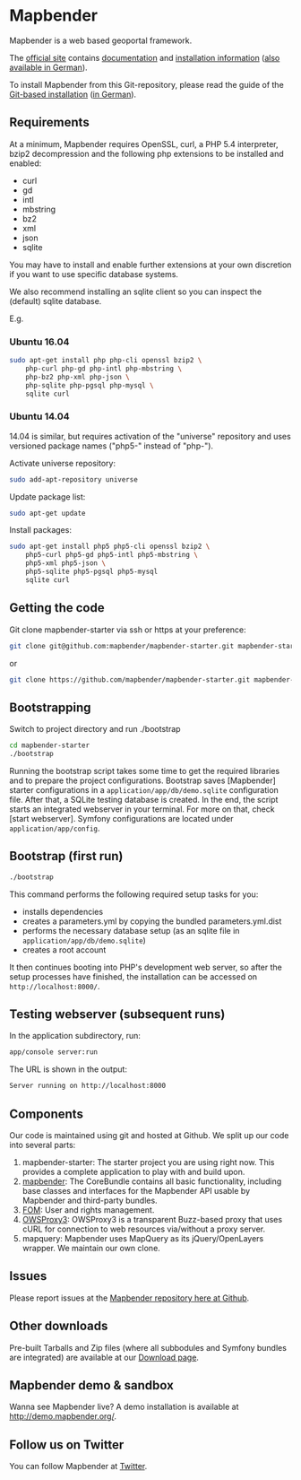 # Mapbender

Mapbender is a web based geoportal framework.

The [official site](http://mapbender.org/?q=en) contains [documentation](http://mapbender.org/?q=en/documentation) and [installation information](http://doc.mapbender.org/en/book/installation.html) ([also available in German](http://doc.mapbender.org/de/book/installation.html)).

To install Mapbender from this Git-repository, please read the guide of the [Git-based installation](http://doc.mapbender.org/en/book/installation/installation_git.html) ([in German](http://doc.mapbender.org/de/book/installation/installation_git.html)).

## Requirements

At a minimum, Mapbender requires OpenSSL, curl, a PHP 5.4 interpreter, bzip2 decompression and the following php extensions to be installed and enabled:
* curl
* gd
* intl
* mbstring
* bz2
* xml
* json
* sqlite

You may have to install and enable further extensions at your own discretion if you
want to use specific database systems.

We also recommend installing an sqlite client so you can inspect the (default) sqlite
database.

E.g.

### Ubuntu 16.04

```sh
sudo apt-get install php php-cli openssl bzip2 \
    php-curl php-gd php-intl php-mbstring \
    php-bz2 php-xml php-json \
    php-sqlite php-pgsql php-mysql \
    sqlite curl
```


### Ubuntu 14.04

14.04 is similar, but requires activation of the "universe" repository and uses versioned package names ("php5-" instead of "php-").

Activate universe repository:

```sh
sudo add-apt-repository universe
```

Update package list:

```sh
sudo apt-get update
```

Install packages:

```sh
sudo apt-get install php5 php5-cli openssl bzip2 \
    php5-curl php5-gd php5-intl php5-mbstring \
    php5-xml php5-json \
    php5-sqlite php5-pgsql php5-mysql
    sqlite curl
```

## Getting the code

Git clone mapbender-starter via ssh or https at your preference:
```sh
git clone git@github.com:mapbender/mapbender-starter.git mapbender-starter
```

or

```sh
git clone https://github.com/mapbender/mapbender-starter.git mapbender-starter
```

## Bootstrapping
Switch to project directory and run ./bootstrap
```sh
cd mapbender-starter
./bootstrap
```

Running the bootstrap script takes some time to get the required libraries and to prepare the project configurations. Bootstrap saves [Mapbender] starter configurations in a `application/app/db/demo.sqlite` configuration file. After that, a SQLite testing database is created. In the end, the script starts an integrated webserver in your terminal. For more on that, check [start webserver]. Symfony configurations are located under `application/app/config`. 

## Bootstrap (first run)
```sh
./bootstrap
```

This command performs the following required setup tasks for you:
* installs dependencies
* creates a parameters.yml by copying the bundled parameters.yml.dist
* performs the necessary database setup (as an sqlite file in `application/app/db/demo.sqlite`)
* creates a root account

It then continues booting into PHP's development web server, so after
the setup processes have finished, the installation can be accessed
on `http://localhost:8000/`.

## Testing webserver (subsequent runs)
In the application subdirectory, run:
```sh
app/console server:run
```

The URL is shown in the output:
```sh
Server running on http://localhost:8000
```



## Components

Our code is maintained using git and hosted at Github. We split up our code into several parts:

1. mapbender-starter: The starter project you are using right now. This provides a complete application to play with and build upon.
2. [mapbender](https://github.com/mapbender/mapbender/tree/release/3.0.6): The CoreBundle contains all basic functionality, including base classes and interfaces for the Mapbender API usable by Mapbender and third-party bundles.
3. [FOM](https://github.com/mapbender/fom/tree/release/3.0.6): User and rights management.
4. [OWSProxy3](https://github.com/mapbender/owsproxy3/tree/release/3.0.6): OWSProxy3 is a transparent Buzz-based proxy that uses cURL for connection to web resources via/without a proxy server.
5. mapquery: Mapbender uses MapQuery as its jQuery/OpenLayers wrapper. We maintain our own clone.


## Issues

Please report issues at the [Mapbender repository here at Github](https://github.com/mapbender/mapbender/issues).


## Other downloads

Pre-built Tarballs and Zip files (where all subbodules and Symfony bundles are integrated) are available at our [Download page](http://mapbender.org/download).


## Mapbender demo & sandbox

Wanna see Mapbender live? A demo installation is available at http://demo.mapbender.org/.


## Follow us on Twitter

You can follow Mapbender at [Twitter](https://twitter.com/mapbender).
